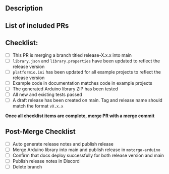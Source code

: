 <!--- Title above should be Release X.X.X -->

## Description
<!--- Describe your changes in detail -->

## List of included PRs
<!--- Link all PRs included in this release -->

## Checklist:
<!--- Go over all the following points, and put an `x` in all the boxes that apply. -->
<!--- This PR should NOT be merged until all boxes are checked -->
- [ ] This PR is merging a branch titled release-X.x.x into main
- [ ] `library.json` and `library.properties` have been updated to reflect the release version
- [ ] `platformio.ini` has been updated for all example projects to reflect the release version
- [ ] Example code in documentation matches code in example projects
- [ ] The generated Arduino library ZIP has been tested 
- [ ] All new and existing tests passed
- [ ] A draft release has been created on main. Tag and release name should match the format `vX.x.x`

**Once all checklist items are complete, merge PR with a merge commit**

## Post-Merge Checklist
- [ ] Auto generate release notes and publish release
- [ ] Merge Arduino library into main and publish release in `motorgo-arduino`
- [ ] Confirm that docs deploy successfully for both release version and main
- [ ] Publish release notes in Discord
- [ ] Delete branch
